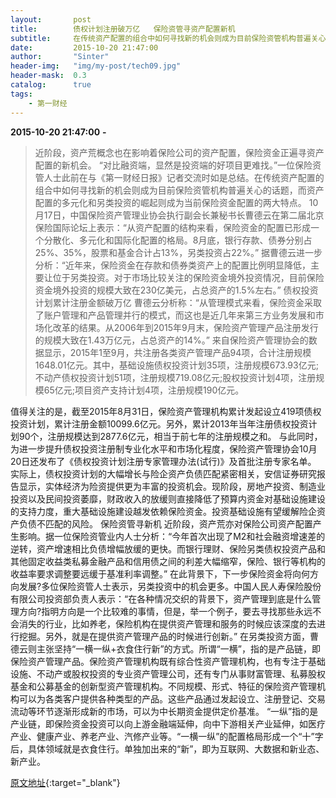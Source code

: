 ```yaml
---
layout:       post
title:        债权计划注册破万亿   保险资管寻资产配置新机
subtitle:     在传统资产配置的组合中如何寻找新的机会则成为目前保险资管机构普遍关心的话题，而资产配置的多元化和另类投资的崛起则成为当前保险资金配置的两大特点。
date:         2015-10-20 21:47:00
author:       "Sinter"
header-img:   "img/my-post/tech09.jpg"
header-mask:  0.3
catalog:      true
tags:
    - 第一财经
---
```


**2015-10-20 21:47:00**  **-**

> 近阶段，资产荒概念也在影响着保险公司的资产配置，保险资金正遍寻资产配置的新机会。
“对比融资端，显然是投资端的好项目更难找。”一位保险资管人士此前在与《第一财经日报》记者交流时如是总结。在传统资产配置的组合中如何寻找新的机会则成为目前保险资管机构普遍关心的话题，而资产配置的多元化和另类投资的崛起则成为当前保险资金配置的两大特点。
10月17日，中国保险资产管理业协会执行副会长兼秘书长曹德云在第二届北京保险国际论坛上表示：“从资产配置的结构来看，保险资金的配置已形成一个分散化、多元化和国际化配置的格局。8月底，银行存款、债券分别占25%、35%，股票和基金合计占13%，另类投资占22%。”
据曹德云进一步分析：“近年来，保险资金在存款和债券类资产上的配置比例明显降低，主要让位于另类投资。对于市场比较关注的保险资金境外投资情况，目前保险资金境外投资的规模大致在230亿美元，占总资产的1.5%左右。”
债权投资计划累计注册金额破万亿
曹德云分析称：“从管理模式来看，保险资金采取了账户管理和产品管理并行的模式，而这也是近几年来第三方业务发展和市场化改革的结果。从2006年到2015年9月末，保险资产管理产品注册发行的规模大致在1.43万亿元，占总资产的14%。”
来自保险资产管理协会的数据显示，2015年1至9月，共注册各类资产管理产品94项，合计注册规模1648.01亿元。其中，基础设施债权投资计划35项，注册规模673.93亿元;不动产债权投资计划51项，注册规模719.08亿元;股权投资计划4项，注册规模65亿元;项目资产支持计划4项，注册规模190亿元。

值得关注的是，截至2015年8月31日，保险资产管理机构累计发起设立419项债权投资计划，累计注册金额10099.6亿元。另外，累计2013年当年注册债权投资计划90个，注册规模达到2877.6亿元，相当于前七年的注册规模之和。
与此同时，为进一步提升债权投资注册制专业化水平和市场化程度，保险资产管理协会10月20日还发布了《债权投资计划注册专家管理办法(试行)》及首批注册专家名单。
实际上，债权投资计划的大幅增长与险企资产负债匹配紧密相关，安信证券研究报告显示，实体经济为险资提供更为丰富的投资机会。现阶段，房地产投资、制造业投资以及民间投资萎靡，财政收入的放缓则直接降低了预算内资金对基础设施建设的支持力度，重大基础设施建设越发依赖保险资金。投资基础设施有望缓解险企资产负债不匹配的风险。
保险资管寻新机
近阶段，资产荒亦对保险公司资产配置产生影响。据一位保险资管业内人士分析：“今年首次出现了M2和社会融资增速差的逆转，资产增速相比负债增幅放缓的更快。而银行理财、保险另类债权投资产品和其他固定收益类私募金融产品和信用债之间的利差大幅缩窄，保险、银行等机构的收益率要求调整要远缓于基准利率调整。”
在此背景下，下一步保险资金将向何方向发展?多位保险资管人士表示，另类投资中的机会更多。中国人民人寿保险股份有限公司投资部负责人表示：“在各种情况交织的背景下，资产管理到底是什么管理方向?指明方向是一个比较难的事情，但是，举一个例子，要去寻找那些永远不会消失的行业，比如养老，保险机构在提供资产管理和服务的时候应该深度的去进行挖掘。另外，就是在提供资产管理产品的时候进行创新。”
在另类投资方面，曹德云则主张坚持“一横一纵+衣食住行新”的方式。所谓“一横”，指的是产品链，即保险资产管理产品。保险资产管理机构既有综合性资产管理机构，也有专注于基础设施、不动产或股权投资的专业资产管理公司，还有专门从事财富管理、私募股权基金和公募基金的创新型资产管理机构。不同规模、形式、特征的保险资产管理机构可以为各类客户提供各种类型的产品。这些产品通过发起设立、注册登记、交易流动等环节逐渐形成新的市场，可以为中长期资金提供定价基准。
“一纵”指的是产业链，即保险资金投资可以向上游金融端延伸，向中下游相关产业延伸，如医疗产业、健康产业、养老产业、汽修产业等。“一横一纵”的配置格局形成一个“十”字后，具体领域就是衣食住行。单独加出来的“新”，即为互联网、大数据和新业态、新产业。


[原文地址](http://www.yicai.com/news/4699805.html){:target="_blank"}


